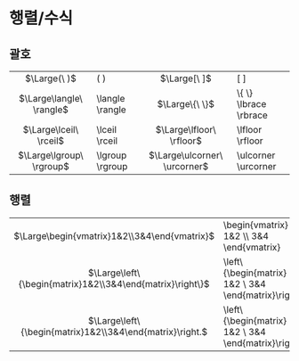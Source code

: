 # 행렬/수식
## 괄호
| | | | |
|:-:|:-|:-:|:-|
|$\Large(\ )$|( )|$\Large[\ ]$|[ ]
|$\Large\langle\ \rangle$|\langle \rangle|$\Large\{\ \}$|\\\{ \\\}<br/>\lbrace \rbrace
|$\Large\lceil\ \rceil$|\lceil \rceil|$\Large\lfloor\ \rfloor$|\lfloor \rfloor
|$\Large\lgroup\ \rgroup$|\lgroup \rgroup|$\Large\ulcorner\ \urcorner$|\ulcorner \urcorner

## 행렬
|     |     |
| :-: | :-- |
|$\Large\begin{vmatrix}1&2\\3&4\end{vmatrix}$|\begin\{vmatrix\} 1&2 \\\\ 3&4 \end\{vmatrix\}
|$\Large\left\{\begin{matrix}1&2\\3&4\end{matrix}\right\}$|\left\\\{\begin\{matrix\} 1&2 \\ 3&4 \end\{matrix\}\right\\\}
|$\Large\left\{\begin{matrix}1&2\\3&4\end{matrix}\right.$|\left\\\{\begin\{matrix\} 1&2 \\ 3&4 \end\{matrix\}\right.
